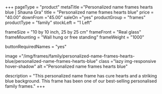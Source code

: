 +++
pageType = "product"
metaTitle ="Personalized name frames hearts blue | Shauna Gra"
title = "Personalized name frames hearts blue"
price = "40.00"
downFrom ="45.00"
saleOn ="yes"
productGroup = "frames"
productType = "family"
stockLeft = "1 Left" 
 
frameSize = "10 by 10 inch, 25 by 25 cm" 
frameFront = "Real glass" 
frameMounting = "Wall hung or free standing" 
frameWeight = "1000" 
 
buttonRequiredNames = "yes"
 
image ="/img/frames/family/personalized-name-frames-hearts-blue/personalized-name-frames-hearts-blue"
class ="lazy img-responsive hover-shadow"
alt ="Personalized name frames hearts blue"
 
description = "This personalized name frame has cure hearts and a striking blue background. This frame has been one of our best-selling personalised family frames."
+++
